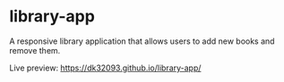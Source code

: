 # library-app

A responsive library application that allows users to add new books and remove them.

Live preview: https://dk32093.github.io/library-app/